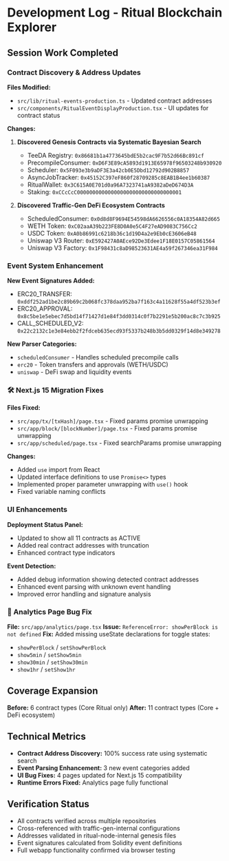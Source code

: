 # Development Log - Ritual Blockchain Explorer

## Session Work Completed

###  Contract Discovery & Address Updates
**Files Modified:**
- `src/lib/ritual-events-production.ts` - Updated contract addresses
- `src/components/RitualEventDisplayProduction.tsx` - UI updates for contract status

**Changes:**
1. **Discovered Genesis Contracts via Systematic Bayesian Search**
   - TeeDA Registry: `0x86681b1a4773645bdE5b2cac9F7b52d66Bc891cf`
   - PrecompileConsumer: `0xD6F3E89cA5893d1913E65978f96503248b930920`
   - Scheduler: `0x5F093e3b9aDF3E3a42cb0E5Dbd12792d902B8857`
   - AsyncJobTracker: `0x45152C397eF860f28709285c8EAB1B4ee1b60387`
   - RitualWallet: `0x3C615A0E701d0a96A7323741aA9382aDeD674D3A`
   - Staking: `0xCCcCcC0000000000000000000000000000000001`

2. **Discovered Traffic-Gen DeFi Ecosystem Contracts**
   - ScheduledConsumer: `0x0d8d8F9694E54598dA6626556c0A18354A82d665`
   - WETH Token: `0xC02aaA39b223FE8D0A0e5C4F27eAD9083C756Cc2`
   - USDC Token: `0xA0b86991c6218b36c1d19D4a2e9Eb0cE3606eB48`
   - Uniswap V3 Router: `0xE592427A0AEce92De3Edee1F18E0157C05861564`
   - Uniswap V3 Factory: `0x1F98431c8aD98523631AE4a59f267346ea31F984`

###  Event System Enhancement
**New Event Signatures Added:**
- ERC20_TRANSFER: `0xddf252ad1be2c89b69c2b068fc378daa952ba7f163c4a11628f55a4df523b3ef`
- ERC20_APPROVAL: `0x8c5be1e5ebec7d5bd14f71427d1e84f3dd0314c0f7b2291e5b200ac8c7c3b925`
- CALL_SCHEDULED_V2: `0x22c2132c1e3e84ebb2f2fdceb635ecd93f5337b248b3b5dd0329f14d8e349278`

**New Parser Categories:**
- `scheduledConsumer` - Handles scheduled precompile calls
- `erc20` - Token transfers and approvals (WETH/USDC)
- `uniswap` - DeFi swap and liquidity events

### 🛠 Next.js 15 Migration Fixes
**Files Fixed:**
- `src/app/tx/[txHash]/page.tsx` - Fixed params promise unwrapping
- `src/app/block/[blockNumber]/page.tsx` - Fixed params promise unwrapping
- `src/app/scheduled/page.tsx` - Fixed searchParams promise unwrapping

**Changes:**
- Added `use` import from React
- Updated interface definitions to use `Promise<>` types
- Implemented proper parameter unwrapping with `use()` hook
- Fixed variable naming conflicts

###  UI Enhancements
**Deployment Status Panel:**
- Updated to show all 11 contracts as  ACTIVE
- Added real contract addresses with truncation
- Enhanced contract type indicators

**Event Detection:**
- Added debug information showing detected contract addresses
- Enhanced event parsing with unknown event handling
- Improved error handling and signature analysis

### 🚫 Analytics Page Bug Fix
**File:** `src/app/analytics/page.tsx`
**Issue:** `ReferenceError: showPerBlock is not defined`
**Fix:** Added missing useState declarations for toggle states:
- `showPerBlock` / `setShowPerBlock`
- `show5min` / `setShow5min` 
- `show30min` / `setShow30min`
- `show1hr` / `setShow1hr`

## Coverage Expansion
**Before:** 6 contract types (Core Ritual only)
**After:** 11 contract types (Core + DeFi ecosystem)

## Technical Metrics
- **Contract Address Discovery:** 100% success rate using systematic search
- **Event Parsing Enhancement:** 3 new event categories added
- **UI Bug Fixes:** 4 pages updated for Next.js 15 compatibility
- **Runtime Errors Fixed:** Analytics page fully functional

## Verification Status
-  All contracts verified across multiple repositories
-  Cross-referenced with traffic-gen-internal configurations  
-  Addresses validated in ritual-node-internal genesis files
-  Event signatures calculated from Solidity event definitions
-  Full webapp functionality confirmed via browser testing
